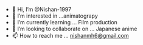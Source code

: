 - 👋 Hi, I’m @Nishan-1997
- 👀 I’m interested in ...animatograpy
- 🌱 I’m currently learning ... Film production
- 💞️ I’m looking to collaborate on ... Japanese anime
- 📫 How to reach me ... nishanmh6@gmail.com

<!---
Nishan-1997/Nishan-1997 is a ✨ special ✨ repository because its `README.md` (this file) appears on your GitHub profile.
You can click the Preview link to take a look at your changes.
--->
